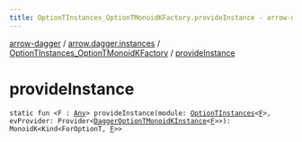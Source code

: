 ```yaml
---
title: OptionTInstances_OptionTMonoidKFactory.provideInstance - arrow-dagger
---
```


[arrow-dagger](../../index.html) / [arrow.dagger.instances](../index.html) / [OptionTInstances_OptionTMonoidKFactory](index.html) / [provideInstance](./provide-instance.html)

# provideInstance

`static fun <F : `[`Any`](https://kotlinlang.org/api/latest/jvm/stdlib/kotlin/-any/index.html)`> provideInstance(module: `[`OptionTInstances`](../-option-t-instances/index.html)`<`[`F`](provide-instance.html#F)`>, evProvider: Provider<`[`DaggerOptionTMonoidKInstance`](../-dagger-option-t-monoid-k-instance/index.html)`<`[`F`](provide-instance.html#F)`>>): MonoidK<Kind<ForOptionT, `[`F`](provide-instance.html#F)`>>`